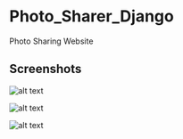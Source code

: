 # Photo_Sharer_Django

Photo Sharing Website

Screenshots  
------------

  ![alt text](https://github.com/GretaRob/Photo_Sharer_Django/master/screenshot1.JPG)


  ![alt text](https://github.com/gretarob/photo_sharer_django/master/screenshot2.jpg)

  
  ![alt text](https://github.com/gretarob/photo_sharer_django/master/screenshot3.jpg)
